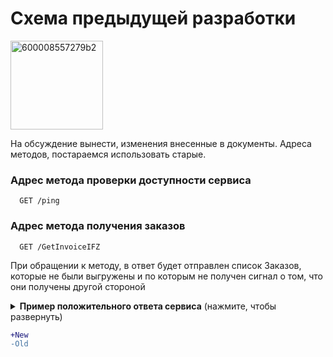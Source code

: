 ﻿# Схема предыдущей разработки
<img width="148" height="142" alt="600008557279b2" src="https://github.com/user-attachments/assets/05c2a677-ce15-4d80-a85b-52e6f57c410f" />

На обсуждение вынести, изменения внесенные в документы.
Адреса методов, постараемся использовать старые.


### Адрес метода проверки доступности сервиса 
```http
  GET /ping
```

### Адрес метода получения заказов 
```http
  GET /GetInvoiceIFZ
``` 

При обращении к методу, в ответ будет отправлен список Заказов, которые не были выгружены и по которым не получен сигнал о том, что они получены другой стороной
<details>
<summary><b>Пример положительного ответа сервиса</b> (нажмите, чтобы развернуть)</summary>

```diff
{
  "ЗаказыДляИФЗ": [
    {
      "УникальныйИдентификаторЗаказа": "0a276748-5f58-11ed-bd7a-d4f5ef7885bf",
      "ОрганизацияЗаказчикИНН": "7817064607",
      +"Комментарий": "Заказ на склад",
      "СписокТоваровВЗаказе": [
        {
          "НаименованиеТовара": "ЧАШ.С БЛ.Чер.кофеТонкие веточ.с отв.КН1",
          "АртикулТовара": "81.13635.00.1",
          "КоличествоТовара": 5
        },
        {
          "НаименованиеТовара": "СК-РА Заяц с морковкой 4 МЛ1",
          "АртикулТовара": "82.01965.00.1",
          "КоличествоТовара": 3
        },
        {
          "НаименованиеТовара": "ЧАШ.С БЛ.коф.Тюльп.Кобальтовая сеткаТЛ1",
          "АртикулТовара": "81.10106.00.1",
          "КоличествоТовара": 7
        }
      ]
    },
    {
      "УникальныйИдентификаторЗаказа": "44e40e34-5f69-11ed-bd7a-d4f5ef7885bf",
      "ОрганизацияЗаказчикИНН": "7817064607",
      +"Комментарий": "Заказ на склад",
      "СписокТоваровВЗаказе": [
        {
          "НаименованиеТовара": "Vitax Термос VX-3418 1500мл Active Prime in travel",
          "АртикулТовара": "VX-3418",
          "КоличествоТовара": 1
        }
      ]
    },
    {
      "УникальныйИдентификаторЗаказа": "108b7352-61d1-11ed-bd7a-d4f5ef7885bf",
      "ОрганизацияЗаказчикИНН": "7817064607",
      +"Комментарий": "Заказ на склад",
      "СписокТоваровВЗаказе": [
        {
          "НаименованиеТовара": "ЧАШ.С БЛ.чайн.ГвоздикаЗолотой кантик7КН1",
          "АртикулТовара": "81.13929.00.1",
          "КоличествоТовара": 1
        },
        {
          "НаименованиеТовара": "ЧАШКА С БЛЮДЦЕМ чайн. Тюльпан Сетка-Блюз 2 ТН1",
          "АртикулТовара": "81.24812.00.1",
          "КоличествоТовара": 3
        }
      ]
    }
  ]
}
```
</details>

```diff
+New
-Old
```
